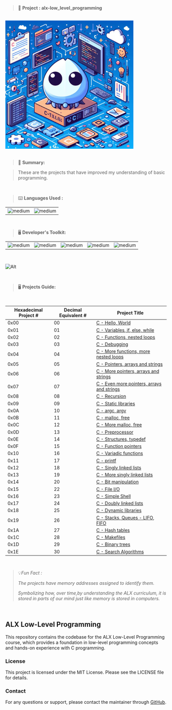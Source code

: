 > 🚧 **Project : alx-low_level_programming**

<br>

<div>
  <a href="https://github.com/iamnotnato/alx-low_level_programming">
    <img src="https://github.com/iamnotnato/alx-low_level_programming/blob/master/images/logo.jpg" alt="Logo" width="400" height="400">
  </a>
</div>
  
<br>

> 📝 **Summary:**

> These are the projects that have improved my understanding of basic programming.

<br>

> ⌨️ **Languages Used :**

<table>
  <tr>
    <td><img alt="medium" src="https://img.shields.io/badge/C-00599C?style=for-the-badge&logo=c&logoColor=white"></td>
    <td><img alt="medium" src="https://img.shields.io/badge/Shell_Script-121011?style=for-the-badge&logo=gnu-bash&logoColor=white"></td>
  </tr>
</table>

<br>

> 🖥️ **Developer's Toolkit:**

<table>
  <tr>
<td><img alt="medium" src="https://img.shields.io/badge/Kali_Linux-557C94?style=for-the-badge&logo=kali-linux&logoColor=white"></td>
<td><img alt="medium" src="https://img.shields.io/badge/GNU%20Bash-4EAA25?style=for-the-badge&logo=GNU%20Bash&logoColor=white"></td>
<td><img alt="medium" src="https://img.shields.io/badge/Emacs-%237F5AB6.svg?&style=for-the-badge&logo=gnu-emacs&logoColor=white"></td>
       <td><img alt="medium" src="https://img.shields.io/badge/nano-4A90E2?style=for-the-badge&logo=nano&logoColor=white"></td>
   <td><img alt="medium" src="https://img.shields.io/badge/Ubuntu-E95420?style=for-the-badge&logo=ubuntu&logoColor=white"></td>
  </tr>
</table>

<br>
  
![Alt](https://repobeats.axiom.co/api/embed/50a392e676820ce03006d38197b98899827faf15.svg "Repobeats analytics image")

<br>

> 🖥️ **Projects Guide:**

<br>

| Hexadecimal Project # |  Decimal Equivalent # | Project Title                                                                 |
| --------------------- | --------------------- | ------------------------------------------------------------------------------|
|           0x00        |         00            | [C - Hello, World](./0x00-hello_world)                                        | 
|           0x01        |         01            | [C - Variables, if, else, while](./0x01-variables_if_else_while)              |
|           0x02        |         02            | [C - Functions, nested loops](./0x02-functions_nested_loops)                  | 
|           0x03        |         03            | [C - Debugging](./0x03-debugging)                                             | 
|           0x04        |         04            | [C - More functions, more nested loops](./0x04-more_functions_nested_loops)   | 
|           0x05        |         05            | [C - Pointers, arrays and strings](./0x05-pointers_arrays_strings)            |
|           0x06        |         06            | [C - More pointers, arrays and strings](./0x06-pointers_arrays_strings)       |
|           0x07        |         07            | [C - Even more pointers, arrays and strings](./0x07-pointers_arrays_strings)  | 
|           0x08        |         08            | [C - Recursion](./0x08-recursion)                                             |
|           0x09        |         09            | [C - Static libraries](./0x09-static_libraries)                               |
|           0x0A        |         10            | [C - argc, argv](./0x0A-argc_argv)                                            |
|           0x0B        |         11            | [C - malloc, free](./0x0B-malloc_free)                                        | 
|           0x0C        |         12            | [C - More malloc, free](./0x0C-more_malloc_free)                              |
|           0x0D        |         13            | [C - Preprocessor](./0x0D-preprocessor)                                       | 
|           0x0E        |         14            | [C - Structures, typedef](./0x0E-structures_typedef)                          | 
|           0x0F        |         15            | [C - Function pointers](./0x0F-function_pointers)                             |
|           0x10        |         16            | [C - Variadic functions](./0x10-variadic_functions)                           | 
|           0x11        |         17            | [C - printf](https://github.com/iamnotnato/printf)                            | 
|           0x12        |         18            | [C - Singly linked lists](./0x12-singly_linked_lists)                         |
|           0x13        |         19            | [C - More singly linked lists](./0x13-more_singly_linked_lists)               | 
|           0x14        |         20            | [C - Bit manipulation](./0x14-bit_manipulationo)                              | 
|           0x15        |         22            | [C - File I/O](./0x15-file_io)                                                | 
|           0x16        |         23            | [C - Simple Shell](https://github.com/iamnotnato/simple_shell)                |
|           0x17        |         24            | [C - Doubly linked lists](./0x17-doubly_linked_lists)                         | 
|           0x18        |         25            | [C - Dynamic libraries](./0x18-dynamic_libraries)                             |
|           0x19        |         26            | [C - Stacks, Queues - LIFO, FIFO ](https://github.com/iamnotnato/monty)       |
|           0x1A        |         27            | [C - Hash tables](./0x1A-hash_tables)                                         | 
|           0x1C        |         28            | [C - Makefiles ](./0x1C-makefiles)                                            | 
|           0x1D        |         29            | [C - Binary trees](https://github.com/iamnotnato/binary_trees)                |
|           0x1E        |         30            | [C - Search Algorithms](./0x1E-search_algorithms)                             |

<br>

> 💡*Fun Fact :*
> 
> *The projects have memory addresses assigned to identify them.*
>
> *Symbolizing how, over time,by understanding the ALX curriculum, it is stored in parts of our mind just like memory is stored in computers.*

<br>


## ALX Low-Level Programming

This repository contains the codebase for the ALX Low-Level Programming course, which provides a foundation in low-level programming concepts and hands-on experience with C programming.

### License

This project is licensed under the MIT License. Please see the LICENSE file for details.

### Contact

For any questions or support, please contact the maintainer through [GitHub](https://github.com/iamnotnato).
